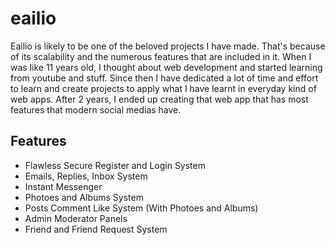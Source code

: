 # eailio

Eailio is likely to be one of the beloved projects I have made. That's because of its scalability and the numerous features that are included in it. When I was like 11 years old, I thought about web development and started learning from youtube and stuff. Since then I have dedicated a lot of time and effort to learn and create projects to apply what I have learnt in everyday kind of web apps. After 2 years, I ended up creating that web app that has most features that modern social medias have.

## Features
- Flawless Secure Register and Login System
- Emails, Replies, Inbox System
- Instant Messenger
- Photoes and Albums System
- Posts Comment Like System (With Photoes and Albums)
- Admin Moderator Panels
- Friend and Friend Request System
